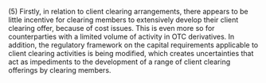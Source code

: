 (5) Firstly, in relation to client clearing arrangements, there appears to be little incentive for clearing members to extensively develop their client clearing offer, because of cost issues. This is even more so for counterparties with a limited volume of activity in OTC derivatives. In addition, the regulatory framework on the capital requirements applicable to client clearing activities is being modified, which creates uncertainties that act as impediments to the development of a range of client clearing offerings by clearing members.
